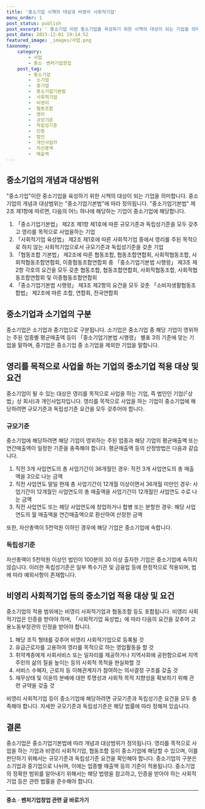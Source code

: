```yaml
---
title: '중소기업 시책의 대상과 비영리 사회적기업'
menu_order: 1
post_status: publish
post_excerpt: ' 중소기업 이란 중소기업을 육성하기 위한 시책의 대상이 되는 기업을 의미합니다. 중소기업의 개념과 대상범위는  중소기업기본법 에 따라 정의됩니다.  중소기업기본법  제2조 제1항에 따르면, 다음의 어느 하나에 해당하는 기업이 중소기업에 해당합니다.'
post_date: 2023-12-01 19:14:52
featured_image: _images/사업.png
taxonomy:
    category:
        - 사업
        - 중소ㆍ벤처기업창업
    post_tag:
        - 중소기업
        -  소기업
        -  중기업
        -  중소기업기본법
        -  사회적기업
        -  비영리
        -  협동조합
        -  영리
        -  규모기준
        -  독립성기준
        -  인증
        -  법인
        -  개인사업자
        -  자산총액
        -  매출액
---
```



## 중소기업의 개념과 대상범위
"중소기업"이란 중소기업을 육성하기 위한 시책의 대상이 되는 기업을 의미합니다. 중소기업의 개념과 대상범위는 "중소기업기본법"에 따라 정의됩니다. "중소기업기본법" 제2조 제1항에 따르면, 다음의 어느 하나에 해당하는 기업이 중소기업에 해당합니다.

1. 「중소기업기본법」 제2조 제1항 제1호에 따른 규모기준과 독립성기준을 모두 갖추고 영리를 목적으로 사업을하는 기업
2. 「사회적기업 육성법」 제2조 제1호에 따른 사회적기업 중에서 영리를 주된 목적으로 하지 않는 사회적기업으로서 규모기준과 독립성기준을 갖춘 기업
3. 「협동조합 기본법」 제2조에 따른 협동조합, 협동조합연합회, 사회적협동조합, 사회적협동조합연합회, 이종협동조합연합회 중 「중소기업기본법 시행령」 제3조 제2항 각호의 요건을 모두 갖춘 협동조합, 협동조합연합회, 사회적협동조합, 사회적협동조합연합회 및 이종협동조합연합회
4. 「중소기업기본법 시행령」 제3조 제2항의 요건을 모두 갖춘 「소비자생활협동조합법」 제2조에 따른 조합, 연합회, 전국연합회

## 중소기업과 소기업의 구분
중소기업은 소기업과 중기업으로 구분됩니다. 소기업은 중소기업 중 해당 기업이 영위하는 주된 업종별 평균매출액 등이 「중소기업기본법 시행령」 별표 3의 기준에 맞는 기업을 말하며, 중기업은 중소기업 중 소기업을 제외한 기업을 말합니다.

## 영리를 목적으로 사업을 하는 기업의 중소기업 적용 대상 및 요건
중소기업이 될 수 있는 대상은 영리를 목적으로 사업을 하는 기업, 즉 법인인 기업(「상법」상 회사)과 개인사업자입니다. 영리를 목적으로 사업을 하는 기업이 중소기업에 해당하려면 규모기준과 독립성기준 요건을 모두 갖추어야 합니다.

### 규모기준
중소기업에 해당하려면 해당 기업이 영위하는 주된 업종과 해당 기업의 평균매출액 또는 연간매출액이 일정한 기준을 충족해야 합니다. 평균매출액 등의 산정방법은 다음과 같습니다.

1. 직전 3개 사업연도의 총 사업기간이 36개월인 경우: 직전 3개 사업연도의 총 매출액을 3으로 나눈 금액
2. 직전 사업연도 말일 현재 총 사업기간이 12개월 이상이면서 36개월 미만인 경우: 사업기간이 12개월인 사업연도의 총 매출액을 사업기간이 12개월인 사업연도 수로 나눈 금액
3. 직전 사업연도 또는 해당 사업연도에 창업하거나 합병 또는 분할한 경우: 해당 사업연도의 월 매출액을 연간매출액으로 환산하여 산정한 금액

또한, 자산총액이 5천억원 이하인 경우에 해당 기업은 중소기업에 속합니다.

### 독립성기준
자산총액이 5천억원 이상인 법인이 100분의 30 이상 출자한 기업은 중소기업에 속하지 않습니다. 이러한 독립성기준은 일부 특수기관 및 금융업 등에 한정적으로 적용되며, 법에 따라 예외사항이 존재합니다.

## 비영리 사회적기업 등의 중소기업 적용 대상 및 요건
중소기업의 적용 범위에는 비영리 사회적기업과 협동조합 등도 포함됩니다. 비영리 사회적기업은 인증을 받아야 하며, 「사회적기업 육성법」에 따라 다음의 요건을 갖추어 고용노동부장관의 인정을 받아야 합니다.

1. 해당 조직 형태를 갖추어 비영리 사회적기업으로 등록될 것
2. 유급근로자를 고용하여 영리를 목적으로 하는 영업활동을 할 것
3. 취약계층에게 사회서비스 또는 일자리를 제공하거나 지역사회에 공헌함으로써 지역주민의 삶의 질을 높이는 등의 사회적 목적을 현실화할 것
4. 서비스 수혜자, 근로자 등 이해관계자가 참여하는 의사결정 구조를 갖출 것
5. 재무상태 및 이윤의 분배에 대한 투명성과 사회적 목적 지향성을 확보하기 위해 관련 규약을 갖출 것

비영리 사회적기업 등이 중소기업에 해당하려면 규모기준과 독립성기준 요건을 모두 충족해야 합니다. 자세한 규모기준과 독립성기준은 해당 법률에 따라 정해져 있습니다.

## 결론
중소기업은 중소기업기본법에 따라 개념과 대상범위가 정의됩니다. 영리를 목적으로 사업을 하는 기업과 비영리 사회적기업, 협동조합 등이 중소기업에 해당할 수 있으며, 이를 판단하기 위해서는 규모기준과 독립성기준 요건을 확인해야 합니다. 중소기업의 구분은 소기업과 중기업으로 나뉘며, 이에는 업종별 매출액 등의 기준이 적용됩니다. 중소기업의 정확한 범위를 알아내기 위해서는 해당 법령을 참고하고, 인증을 받아야 하는 사회적기업 등은 관련 법률을 준수해야 합니다.


<!-- wp:separator -->
<hr class="wp-block-separator has-alpha-channel-opacity"/>
<!-- /wp:separator -->

<!-- wp:group {"backgroundColor":"base","layout":{"type":"constrained"}} -->
<div class="wp-block-group has-base-background-color has-background"><!-- wp:paragraph {"align":"center","fontSize":"medium"} -->
<p class="has-text-align-center has-large-font-size"><strong>중소ㆍ벤처기업창업 관련 글 바로가기</strong></p>
<!-- /wp:paragraph -->


<!-- wp:latest-posts
{"categories":[{"id":27141,"count":19,"description":"","link":"https://uknowlaw.com/category/%ec%a4%91%ec%86%8c%e3%86%8d%eb%b2%a4%ec%b2%98%ea%b8%b0%ec%97%85%ec%b0%bd%ec%97%85/","name":"중소ㆍ벤처기업창업","slug":"중소ㆍ벤처기업창업","taxonomy":"category","parent":0,"meta":[],"_links":{"self":[{"href":"https://uknowlaw.com/wp-json/wp/v2/categories/27141"}],"collection":[{"href":"https://uknowlaw.com/wp-json/wp/v2/categories"}],"about":[{"href":"https://uknowlaw.com/wp-json/wp/v2/taxonomies/category"}],"wp:post_type":[{"href":"https://uknowlaw.com/wp-json/wp/v2/posts?categories=27141"}],"curies":[{"name":"wp","href":"https://api.w.org/{rel}","templated":true}]}}],"postsToShow":100,"excerptLength":28,"postLayout":"grid","columns":2,"featuredImageAlign":"left","featuredImageSizeSlug":"large","fontSize":"small"} /--></div>
<!-- /wp:group -->